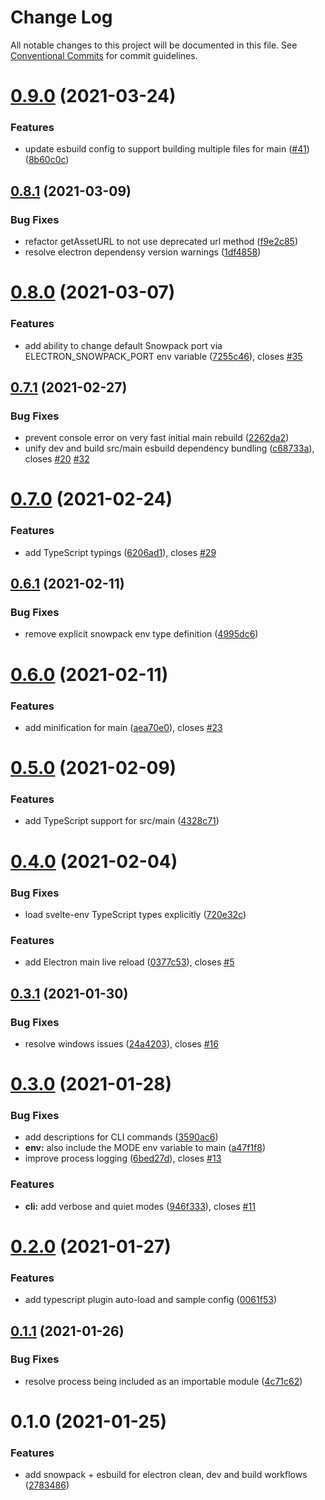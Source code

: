 # Change Log

All notable changes to this project will be documented in this file.
See [Conventional Commits](https://conventionalcommits.org) for commit guidelines.

# [0.9.0](https://github.com/karolis-sh/electron-snowpack/compare/electron-snowpack@0.8.1...electron-snowpack@0.9.0) (2021-03-24)


### Features

* update esbuild config to support building multiple files for main ([#41](https://github.com/karolis-sh/electron-snowpack/issues/41)) ([8b60c0c](https://github.com/karolis-sh/electron-snowpack/commit/8b60c0cf52110abe1e02725086156121ca9b17b2))





## [0.8.1](https://github.com/karolis-sh/electron-snowpack/compare/electron-snowpack@0.8.0...electron-snowpack@0.8.1) (2021-03-09)


### Bug Fixes

* refactor getAssetURL to not use deprecated url method ([f9e2c85](https://github.com/karolis-sh/electron-snowpack/commit/f9e2c8588b942d4d65b962c95268e5f052699ca8))
* resolve electron dependensy version warnings ([1df4858](https://github.com/karolis-sh/electron-snowpack/commit/1df4858ddadaf6d56c6f913fac9db1c3b105c128))





# [0.8.0](https://github.com/karolis-sh/electron-snowpack/compare/electron-snowpack@0.7.1...electron-snowpack@0.8.0) (2021-03-07)


### Features

* add ability to change default Snowpack port via ELECTRON_SNOWPACK_PORT env variable ([7255c46](https://github.com/karolis-sh/electron-snowpack/commit/7255c46684728d7441ab7ab3cccf47273b795294)), closes [#35](https://github.com/karolis-sh/electron-snowpack/issues/35)





## [0.7.1](https://github.com/karolis-sh/electron-snowpack/compare/electron-snowpack@0.7.0...electron-snowpack@0.7.1) (2021-02-27)


### Bug Fixes

* prevent console error on very fast initial main rebuild ([2262da2](https://github.com/karolis-sh/electron-snowpack/commit/2262da24c2ffbff630193b7054c2a374d092c459))
* unify dev and build src/main esbuild dependency bundling ([c68733a](https://github.com/karolis-sh/electron-snowpack/commit/c68733a06f038b561903b32605cb3649fff9b1d4)), closes [#20](https://github.com/karolis-sh/electron-snowpack/issues/20) [#32](https://github.com/karolis-sh/electron-snowpack/issues/32)





# [0.7.0](https://github.com/karolis-sh/electron-snowpack/compare/electron-snowpack@0.6.1...electron-snowpack@0.7.0) (2021-02-24)


### Features

* add TypeScript typings ([6206ad1](https://github.com/karolis-sh/electron-snowpack/commit/6206ad150dab87b436c5858302e127474b7e20d8)), closes [#29](https://github.com/karolis-sh/electron-snowpack/issues/29)





## [0.6.1](https://github.com/karolis-sh/electron-snowpack/compare/electron-snowpack@0.6.0...electron-snowpack@0.6.1) (2021-02-11)


### Bug Fixes

* remove explicit snowpack env type definition ([4995dc6](https://github.com/karolis-sh/electron-snowpack/commit/4995dc6692a21955a61b104d48f9d2d3961a95e2))





# [0.6.0](https://github.com/karolis-sh/electron-snowpack/compare/electron-snowpack@0.5.0...electron-snowpack@0.6.0) (2021-02-11)


### Features

* add minification for main ([aea70e0](https://github.com/karolis-sh/electron-snowpack/commit/aea70e041d7e55cda20d0f565fbe270f80dbeb3c)), closes [#23](https://github.com/karolis-sh/electron-snowpack/issues/23)





# [0.5.0](https://github.com/karolis-sh/electron-snowpack/compare/electron-snowpack@0.4.0...electron-snowpack@0.5.0) (2021-02-09)


### Features

* add TypeScript support for src/main ([4328c71](https://github.com/karolis-sh/electron-snowpack/commit/4328c712ab64e5f9bb7afbc835395d7ddf096bbd))





# [0.4.0](https://github.com/karolis-sh/electron-snowpack/compare/electron-snowpack@0.3.1...electron-snowpack@0.4.0) (2021-02-04)


### Bug Fixes

* load svelte-env TypeScript types explicitly ([720e32c](https://github.com/karolis-sh/electron-snowpack/commit/720e32c4526914785a992643d46d87d47b8f26cc))


### Features

* add Electron main live reload ([0377c53](https://github.com/karolis-sh/electron-snowpack/commit/0377c533df09b94f790ed62ad8117c62254a2825)), closes [#5](https://github.com/karolis-sh/electron-snowpack/issues/5)





## [0.3.1](https://github.com/karolis-sh/electron-snowpack/compare/electron-snowpack@0.3.0...electron-snowpack@0.3.1) (2021-01-30)


### Bug Fixes

* resolve windows issues ([24a4203](https://github.com/karolis-sh/electron-snowpack/commit/24a42039ba2ea7910a280c7e726b527d000df2aa)), closes [#16](https://github.com/karolis-sh/electron-snowpack/issues/16)





# [0.3.0](https://github.com/karolis-sh/electron-snowpack/compare/electron-snowpack@0.2.0...electron-snowpack@0.3.0) (2021-01-28)


### Bug Fixes

* add descriptions for CLI commands ([3590ac6](https://github.com/karolis-sh/electron-snowpack/commit/3590ac6c08b6f60a870bf7efb12dbf214ed2357a))
* **env:** also include the MODE env variable to main ([a47f1f8](https://github.com/karolis-sh/electron-snowpack/commit/a47f1f838d54a439a94c13b991739245162c4af4))
* improve process logging ([6bed27d](https://github.com/karolis-sh/electron-snowpack/commit/6bed27d3a72c4e371ccae2d8f102544d17c488f3)), closes [#13](https://github.com/karolis-sh/electron-snowpack/issues/13)


### Features

* **cli:** add verbose and quiet modes ([946f333](https://github.com/karolis-sh/electron-snowpack/commit/946f3334432f2930bbd526f6a486f2faf41e630d)), closes [#11](https://github.com/karolis-sh/electron-snowpack/issues/11)





# [0.2.0](https://github.com/karolis-sh/electron-snowpack/compare/electron-snowpack@0.1.1...electron-snowpack@0.2.0) (2021-01-27)


### Features

* add typescript plugin auto-load and sample config ([0061f53](https://github.com/karolis-sh/electron-snowpack/commit/0061f536802e08f062c38c2a116c97024c8059f5))





## [0.1.1](https://github.com/karolis-sh/electron-snowpack/compare/electron-snowpack@0.1.0...electron-snowpack@0.1.1) (2021-01-26)


### Bug Fixes

* resolve process being included as an importable module ([4c71c62](https://github.com/karolis-sh/electron-snowpack/commit/4c71c628058bb2a51e3fed381e6c9a8128678381))





# 0.1.0 (2021-01-25)


### Features

* add snowpack + esbuild for electron clean, dev and build workflows ([2783486](https://github.com/karolis-sh/electron-snowpack/commit/2783486610127d9c9bdb2774c893ffd24da9436d))
